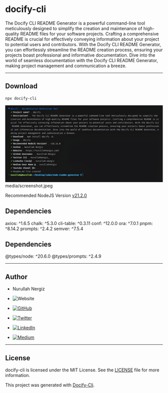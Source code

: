 # docify-cli

The Docify CLI README Generator is a powerful command-line tool meticulously designed to simplify the creation and maintenance of high-quality README files for your software projects. Crafting a comprehensive README is crucial for effectively conveying information about your project to potential users and contributors. With the Docify CLI README Generator, you can effortlessly streamline the README creation process, ensuring your projects boast professional and informative documentation. Dive into the world of seamless documentation with the Docify CLI README Generator, making project management and communication a breeze.

---

## Download

```bash
npx docify-cli
```

![media/screenshot.jpeg](media/screenshot.jpeg)
media/screenshot.jpeg

Recommended NodeJS Version [v21.2.0](https://nodejs.org/dist/v21.2.0)

## Dependencies

 axios: ^1.6.5
 chalk: ^5.3.0
 cli-table: ^0.3.11
 conf: ^12.0.0
 ora: ^7.0.1
 pnpm: ^8.14.2
 prompts: ^2.4.2
 semver: ^7.5.4
 
## Dependencies

 @types/node: ^20.6.0
 @types/prompts: ^2.4.9
 
---

## Author

- Nurullah Nergiz

- ![Website](https://img.shields.io/website?url=https://nurullahnergiz.com/&up_message=visit&up_color=%23fff&link=https://nurullahnergiz.com/)

- [![GitHub](https://img.shields.io/badge/GitHub-000000?style=for-the-badge&logo=github&logoColor=white)](https://www.github.com/Nurullah-Nergiz)

- [![Twitter](https://img.shields.io/badge/Twitter-%231DA1F2.svg?logo=Twitter&logoColor=white)](https://twitter.com/nurullahNergiz_)

- [![LinkedIn](https://img.shields.io/badge/LinkedIn-%230077B5.svg?logo=linkedin&logoColor=white)](https://linkedin.com/in/Nurullah-Nergiz)

- [![Medium](https://img.shields.io/badge/Medium-12100E?logo=medium&logoColor=white)](https://medium.com/@nurullahnergiz)

---

## License

 docify-cli is licensed under the MIT License. See the [LICENSE](LICENSE) file for more information.

This project was generated with [Docify-Cli](https://www.npmjs.com/package/undefined).
